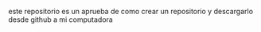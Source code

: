 este repositorio es un aprueba de como crear un repositorio y descargarlo desde github a mi computadora

